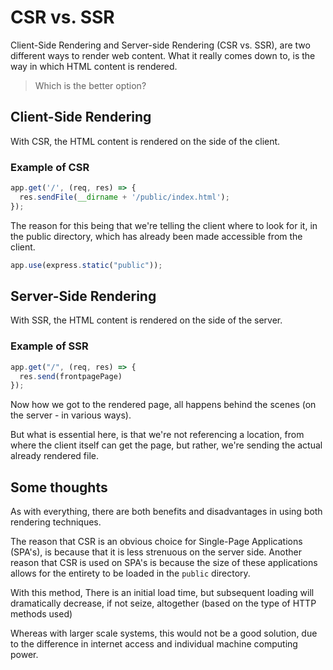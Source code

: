 # CSR vs. SSR

Client-Side Rendering and Server-side Rendering (CSR vs. SSR), are two different ways to render web content.
What it really comes down to, is the way in which HTML content is rendered.

>Which is the better option?

## Client-Side Rendering
With CSR, the HTML content is rendered on the side of the client.

### Example of CSR
```javascript
app.get('/', (req, res) => {
  res.sendFile(__dirname + '/public/index.html');
});
```
The reason for this being that we're telling the client where to look for it, in the public directory, which has already been made accessible from the client.

```javascript
app.use(express.static("public"));
```


## Server-Side Rendering
With SSR, the HTML content is rendered on the side of the server.
### Example of SSR
```javascript
app.get("/", (req, res) => {
  res.send(frontpagePage)
});
```
Now how we got to the rendered page, all happens behind the scenes (on the server - in various ways).

But what is essential here, is that we're not referencing a location, from where the client itself can get the page, but rather, we're sending the actual already rendered file.


## Some thoughts
As with everything, there are both benefits and disadvantages in using both rendering techniques.

The reason that CSR is an obvious choice for Single-Page Applications (SPA's), is because that it is less strenuous on the server side.
Another reason that CSR is used on SPA's is because the size of these applications allows for the entirety to be loaded in the `public` directory.

With this method, There is an initial load time, but subsequent loading will dramatically decrease, if not seize, altogether (based on the type of HTTP methods used)

Whereas with larger scale systems, this would not be a good solution, due to the difference in internet access and individual machine computing power.



